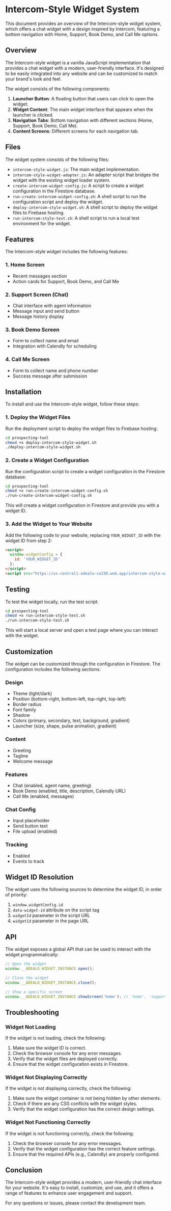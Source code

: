 # Intercom-Style Widget System

This document provides an overview of the Intercom-style widget system, which offers a chat widget with a design inspired by Intercom, featuring a bottom navigation with Home, Support, Book Demo, and Call Me options.

## Overview

The Intercom-style widget is a vanilla JavaScript implementation that provides a chat widget with a modern, user-friendly interface. It's designed to be easily integrated into any website and can be customized to match your brand's look and feel.

The widget consists of the following components:

1. **Launcher Button**: A floating button that users can click to open the widget.
2. **Widget Content**: The main widget interface that appears when the launcher is clicked.
3. **Navigation Tabs**: Bottom navigation with different sections (Home, Support, Book Demo, Call Me).
4. **Content Screens**: Different screens for each navigation tab.

## Files

The widget system consists of the following files:

- `intercom-style-widget.js`: The main widget implementation.
- `intercom-style-widget-adapter.js`: An adapter script that bridges the widget with the existing widget loader system.
- `create-intercom-widget-config.js`: A script to create a widget configuration in the Firestore database.
- `run-create-intercom-widget-config.sh`: A shell script to run the configuration script and deploy the widget.
- `deploy-intercom-style-widget.sh`: A shell script to deploy the widget files to Firebase hosting.
- `run-intercom-style-test.sh`: A shell script to run a local test environment for the widget.

## Features

The Intercom-style widget includes the following features:

### 1. Home Screen

- Recent messages section
- Action cards for Support, Book Demo, and Call Me

### 2. Support Screen (Chat)

- Chat interface with agent information
- Message input and send button
- Message history display

### 3. Book Demo Screen

- Form to collect name and email
- Integration with Calendly for scheduling

### 4. Call Me Screen

- Form to collect name and phone number
- Success message after submission

## Installation

To install and use the Intercom-style widget, follow these steps:

### 1. Deploy the Widget Files

Run the deployment script to deploy the widget files to Firebase hosting:

```bash
cd prospecting-tool
chmod +x deploy-intercom-style-widget.sh
./deploy-intercom-style-widget.sh
```

### 2. Create a Widget Configuration

Run the configuration script to create a widget configuration in the Firestore database:

```bash
cd prospecting-tool
chmod +x run-create-intercom-widget-config.sh
./run-create-intercom-widget-config.sh
```

This will create a widget configuration in Firestore and provide you with a widget ID.

### 3. Add the Widget to Your Website

Add the following code to your website, replacing `YOUR_WIDGET_ID` with the widget ID from step 2:

```html
<script>
  window.widgetConfig = {
    id: 'YOUR_WIDGET_ID'
  };
</script>
<script src="https://us-central1-adealo-ce238.web.app/intercom-style-widget-adapter.js" data-widget-id="YOUR_WIDGET_ID"></script>
```

## Testing

To test the widget locally, run the test script:

```bash
cd prospecting-tool
chmod +x run-intercom-style-test.sh
./run-intercom-style-test.sh
```

This will start a local server and open a test page where you can interact with the widget.

## Customization

The widget can be customized through the configuration in Firestore. The configuration includes the following sections:

### Design

- Theme (light/dark)
- Position (bottom-right, bottom-left, top-right, top-left)
- Border radius
- Font family
- Shadow
- Colors (primary, secondary, text, background, gradient)
- Launcher (size, shape, pulse animation, gradient)

### Content

- Greeting
- Tagline
- Welcome message

### Features

- Chat (enabled, agent name, greeting)
- Book Demo (enabled, title, description, Calendly URL)
- Call Me (enabled, messages)

### Chat Config

- Input placeholder
- Send button text
- File upload (enabled)

### Tracking

- Enabled
- Events to track

## Widget ID Resolution

The widget uses the following sources to determine the widget ID, in order of priority:

1. `window.widgetConfig.id`
2. `data-widget-id` attribute on the script tag
3. `widgetId` parameter in the script URL
4. `widgetId` parameter in the page URL

## API

The widget exposes a global API that can be used to interact with the widget programmatically:

```javascript
// Open the widget
window.__ADEALO_WIDGET_INSTANCE.open();

// Close the widget
window.__ADEALO_WIDGET_INSTANCE.close();

// Show a specific screen
window.__ADEALO_WIDGET_INSTANCE.showScreen('home'); // 'home', 'support', 'book-demo', 'call-me'
```

## Troubleshooting

### Widget Not Loading

If the widget is not loading, check the following:

1. Make sure the widget ID is correct.
2. Check the browser console for any error messages.
3. Verify that the widget files are deployed correctly.
4. Ensure that the widget configuration exists in Firestore.

### Widget Not Displaying Correctly

If the widget is not displaying correctly, check the following:

1. Make sure the widget container is not being hidden by other elements.
2. Check if there are any CSS conflicts with the widget styles.
3. Verify that the widget configuration has the correct design settings.

### Widget Not Functioning Correctly

If the widget is not functioning correctly, check the following:

1. Check the browser console for any error messages.
2. Verify that the widget configuration has the correct feature settings.
3. Ensure that the required APIs (e.g., Calendly) are properly configured.

## Conclusion

The Intercom-style widget provides a modern, user-friendly chat interface for your website. It's easy to install, customize, and use, and it offers a range of features to enhance user engagement and support.

For any questions or issues, please contact the development team.
